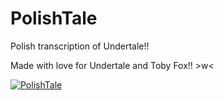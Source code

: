 # PolishTale
Polish transcription of Undertale!!

Made with love for Undertale and Toby Fox!! >w<

[![PolishTale]([https://img.youtube.com/vi/LdV79crBDuo/hqdefault.jpg])](https://youtu.be/LdV79crBDuo)
